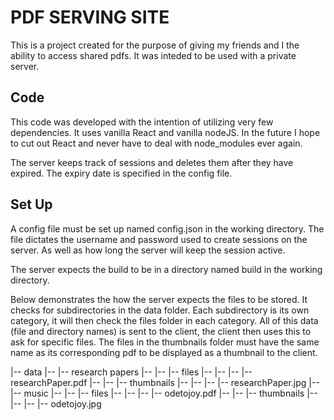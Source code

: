 # PDF SERVING SITE

This is a project created for the purpose of giving my friends and I the ability to access shared pdfs. It was inteded to be used with a private server.

## Code 

This code was developed with the intention of utilizing very few dependencies. It uses vanilla React and vanilla nodeJS. In the future I hope to cut out React and never have to deal with node_modules ever again.

The server keeps track of sessions and deletes them after they have expired. The expiry date is specified in the config file.

## Set Up

A config file must be set up named config.json in the working directory. The file dictates the username and password used to create sessions on the server. As well as how long the server will keep the session active. 

The server expects the build to be in a directory named build in the working directory.

Below demonstrates the how the server expects the files to be stored. It checks for subdirectories in the data folder. Each subdirectory is its own category, it will then check the files folder in each category. All of this data (file and directory names) is sent to the client, the client then uses this to ask for specific files. The files in the thumbnails folder must have the same name as its corresponding pdf to be displayed as a thumbnail to the client. 

|-- data
|-- |-- research papers
|-- |-- |-- files
|-- |-- |-- |-- researchPaper.pdf
|-- |-- |-- thumbnails
|-- |-- |-- |-- researchPaper.jpg
|-- |-- music
|-- |-- |-- files
|-- |-- |-- |-- odetojoy.pdf
|-- |-- |-- thumbnails
|-- |-- |-- |-- odetojoy.jpg
